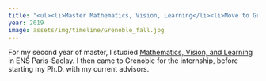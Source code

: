 ```yaml
---
title: "<ul><li>Master Mathematics, Vision, Learning</li><li>Move to Grenoble and start Ph.D.</li></ul>"
year: 2019
image: assets/img/timeline/Grenoble_fall.jpg
---
```

For my second year of master, I studied
[Mathematics, Vision, and Learning](https://www.universite-paris-saclay.fr/en/education/master/mathematics-and-applications/m2-mathematics-vision-learning) in ENS Paris-Saclay.
I then came to Grenoble for the internship, before starting my Ph.D. with my current advisors.
